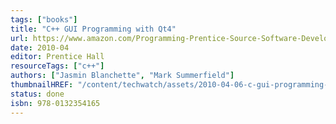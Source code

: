 ```yaml
---
tags: ["books"]
title: "C++ GUI Programming with Qt4"
url: https://www.amazon.com/Programming-Prentice-Source-Software-Development/dp/0132354160
date: 2010-04
editor: Prentice Hall
resourceTags: ["c++"]
authors: ["Jasmin Blanchette", "Mark Summerfield"]
thumbnailHREF: "/content/techwatch/assets/2010-04-06-c-gui-programming-with-qt4.webp"
status: done
isbn: 978-0132354165
---
```

